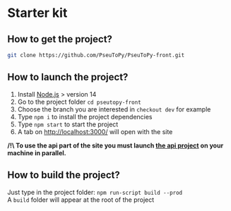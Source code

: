 # Starter kit 

## How to get the project?

```sh
git clone https://github.com/PseuToPy/PseuToPy-front.git
```

## How to launch the project?

1. Install [Node.js](https://nodejs.org/fr/download/) > version 14 
2. Go to the project folder `cd pseutopy-front`
3. Choose the branch you are interested in `checkout dev` for example
4. Type `npm i` to install the project dependencies
5. Type `npm start` to start the project
6. A tab on [http://localhost:3000/](http://localhost:3000/) will open with the site

**/!\ To use the api part of the site you must launch [the api project](https://github.com/PseuToPy/PseuToPy-api) on your machine in parallel.**

## How to build the project?

Just type in the project folder: `npm run-script build --prod`  
A `build` folder will appear at the root of the project